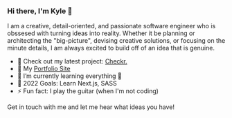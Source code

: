 ### Hi there, I'm Kyle 👋

I am a creative, detail-oriented, and passionate software engineer who is obssesed with turning ideas into reality. Whether it be planning or architecting the "big-picture", devising creative solutions, or focusing on the minute details, I am always excited to build off of an idea that is genuine.


- 🔭 Check out my latest project: [Checkr.](https://github.com/kylejcho/checkr-react)
- 📑 My [Portfolio Site](https://github.com/kylejcho/checkr-react)
- 🌱 I’m currently learning everything 🤣
- 🥅 2022 Goals: Learn Next.js, SASS
- ⚡ Fun fact: I play the guitar (when I'm not coding)

Get in touch with me and let me hear what ideas you have!
